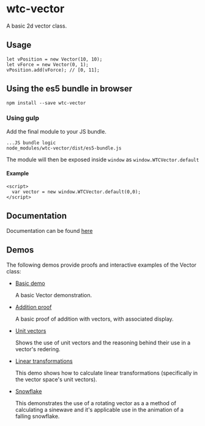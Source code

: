# wtc-vector
A basic 2d vector class.

## Usage
```
let vPosition = new Vector(10, 10);
let vForce = new Vector(0, 1);
vPosition.add(vForce); // [0, 11];
```

## Using the es5 bundle in browser
```
npm install --save wtc-vector
```
### Using gulp
Add the final module to your JS bundle.
```
...JS bundle logic
node_modules/wtc-vector/dist/es5-bundle.js
```
The module will then be exposed inside ```window``` as ```window.WTCVector.default```
#### Example
```
<script>
  var vector = new window.WTCVector.default(0,0);
</script>
```
## Documentation
Documentation can be found [here](https://wethegit.github.io/wtc-vector/docs/)

## Demos
The following demos provide proofs and interactive examples of the Vector class:
- [Basic demo](https://wethegit.github.io/wtc-vector/demo/)

   A basic Vector demonstration.
- [Addition proof](https://wethegit.github.io/wtc-vector/demo/addition/)

   A basic proof of addition with vectors, with associated display.
- [Unit vectors](https://wethegit.github.io/wtc-vector/demo/unit-vectors/)

   Shows the use of unit vectors and the reasoning behind their use in a vector's redering.
- [Linear transformations](https://wethegit.github.io/wtc-vector/demo/linear-transformations/)

   This demo shows how to calculate linear transformations (specifically in the vector space's unit vectors).
- [Snowflake](https://wethegit.github.io/wtc-vector/demo/snowflake/)

   This demonstrates the use of a rotating vector as a a method of calculating a sinewave and it's applicable use in the animation of a falling snowflake.
